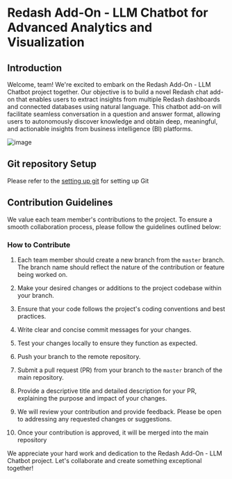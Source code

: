 # Redash Add-On - LLM Chatbot for Advanced Analytics and Visualization

## Introduction
Welcome, team! We're excited to embark on the Redash Add-On - LLM Chatbot project together. Our objective is to build a novel Redash chat add-on that enables users to extract insights from multiple Redash dashboards and connected databases using natural language. This chatbot add-on will facilitate seamless conversation in a question and answer format, allowing users to autonomously discover knowledge and obtain deep, meaningful, and actionable insights from business intelligence (BI) platforms.

![image](https://github.com/aronsinkie/Redash-Add-On---LLM-Chatbot-for-Advanced-Analytics-and-Visualization/assets/74707268/8a5b94a9-55b0-448d-9370-a141390d0f48)

## Git  repository Setup
Please refer to the [setting up git](installation.md) for  setting up Git
## Contribution Guidelines

We value each team member's contributions to the project. To ensure a smooth collaboration process, please follow the guidelines outlined below:
### How to Contribute

1. Each team member should create a new branch from the `master` branch. The branch name should reflect the nature of the contribution or feature being worked on.

2. Make your desired changes or additions to the project codebase within your branch.

3. Ensure that your code follows the project's coding conventions and best practices.

4. Write clear and concise commit messages for your changes.

5. Test your changes locally to ensure they function as expected.

6. Push your branch to the remote repository.

7. Submit a pull request (PR) from your branch to the `master` branch of the main repository.

8. Provide a descriptive title and detailed description for your PR, explaining the purpose and impact of your changes.

9. We will review your contribution and provide feedback. Please be open to addressing any requested changes or suggestions.

10. Once your contribution is approved, it will be merged into the main repository


We appreciate your hard work and dedication to the Redash Add-On - LLM Chatbot project. Let's collaborate and create something exceptional together!


